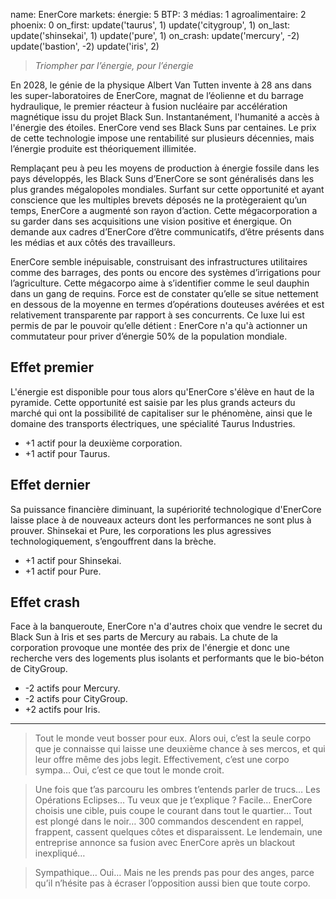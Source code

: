 name: EnerCore
markets:
    énergie: 5
    BTP: 3
    médias: 1
    agroalimentaire: 2
phoenix: 0
on_first:
    update('taurus', 1)
    update('citygroup', 1)
on_last:
    update('shinsekai', 1)
    update('pure', 1)
on_crash:
    update('mercury', -2)
    update('bastion', -2)
    update('iris', 2)

> *Triompher par l’énergie, pour l’énergie*

En 2028, le génie de la physique Albert Van Tutten invente à 28 ans dans les super-laboratoires de EnerCore, magnat de l’éolienne et du barrage hydraulique, le premier réacteur à fusion nucléaire par accélération magnétique issu du projet Black Sun. Instantanément, l'humanité a accès à l'énergie des étoiles. EnerCore vend ses Black Suns par centaines. Le prix de cette technologie impose une rentabilité sur plusieurs décennies, mais l’énergie produite est théoriquement illimitée. 

Remplaçant peu à peu les moyens de production à énergie fossile dans les pays développés, les Black Suns d’EnerCore se sont généralisés dans les plus grandes mégalopoles mondiales. Surfant sur cette opportunité et ayant conscience que les multiples brevets déposés ne la protègeraient qu’un temps, EnerCore a augmenté son rayon d’action. Cette mégacorporation a su garder dans ses acquisitions une vision positive et énergique. On demande aux cadres d’EnerCore d’être communicatifs, d’être présents dans les médias et aux côtés des travailleurs. 

EnerCore semble inépuisable, construisant des infrastructures utilitaires comme des barrages, des ponts ou encore des systèmes d’irrigations pour l’agriculture. Cette mégacorpo aime à s’identifier comme le seul dauphin dans un gang de requins. Force est de constater qu’elle se situe nettement en dessous de la moyenne en termes d’opérations douteuses avérées et est relativement transparente par rapport à ses concurrents. Ce luxe lui est permis de par le pouvoir qu’elle détient : EnerCore n'a qu'à actionner un commutateur pour priver d’énergie 50% de la population mondiale.


## Effet premier
L'énergie est disponible pour tous alors qu'EnerCore s'élève en haut de la pyramide. Cette opportunité est saisie par les plus grands acteurs du marché qui ont la possibilité de capitaliser sur le phénomène, ainsi que le domaine des transports électriques, une spécialité Taurus Industries.

* +1 actif pour la deuxième corporation.
* +1 actif pour Taurus.

## Effet dernier
Sa puissance financière diminuant, la supériorité technologique d'EnerCore laisse place à de nouveaux acteurs dont les performances ne sont plus à prouver. Shinsekai et Pure, les corporations les plus agressives technologiquement, s’engouffrent dans la brèche.

* +1 actif pour Shinsekai.
* +1 actif pour Pure.

## Effet crash
Face à la banqueroute, EnerCore n'a d'autres choix que vendre le secret du Black Sun à Iris et ses parts de Mercury au rabais. La chute de la corporation provoque une montée des prix de l'énergie et donc une recherche vers des logements plus isolants et performants que le bio-béton de CityGroup.

* -2 actifs pour Mercury.
* -2 actifs pour CityGroup.
* +2 actifs pour Iris.

---

>Tout le monde veut bosser pour eux. Alors oui, c’est la seule corpo que je connaisse qui laisse une deuxième chance à ses mercos, et qui leur offre même des jobs legit. Effectivement, c’est une corpo sympa… Oui, c’est ce que tout le monde croit.

>Une fois que t’as parcouru les ombres t’entends parler de trucs… Les Opérations Eclipses… Tu veux que je t’explique ? Facile… EnerCore choisis une cible, puis coupe le courant dans tout le quartier… Tout est plongé dans le noir… 300 commandos descendent en rappel, frappent, cassent quelques côtes et disparaissent. Le lendemain, une entreprise annonce sa fusion avec EnerCore après un blackout inexpliqué… 

>Sympathique… Oui… Mais ne les prends pas pour des anges, parce qu’il n’hésite pas à écraser l’opposition aussi bien que toute corpo.
